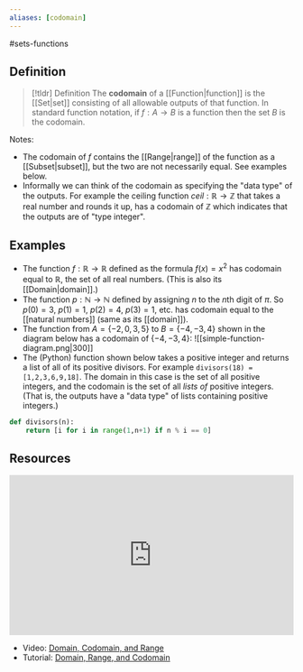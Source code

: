 ```yaml
---
aliases: [codomain]
--- 
```


#sets-functions 

## Definition 

> [!tldr] Definition
> The **codomain** of a [[Function|function]] is the [[Set|set]] consisting of all allowable outputs of that function. In standard function notation, if $f: A \rightarrow B$ is a function then the set $B$ is the codomain. 

Notes: 
- The codomain of $f$ contains the [[Range|range]] of the function as a [[Subset|subset]], but the two are not necessarily equal. See examples below. 
- Informally we can think of the codomain as specifying the "data type" of the outputs. For example the ceiling function $ceil: \mathbb{R} \rightarrow \mathbb{Z}$ that takes a real number and rounds it up, has a codomain of $\mathbb{Z}$ which indicates that the outputs are of "type integer". 

## Examples 

- The function $f: \mathbb{R} \rightarrow \mathbb{R}$ defined as the formula $f(x) = x^2$ has codomain equal to $\mathbb{R}$, the set of all real numbers. (This is also its [[Domain|domain]].)
- The function $p: \mathbb{N} \rightarrow \mathbb{N}$ defined by assigning $n$ to the $n$th digit of $\pi$. So $p(0) = 3$, $p(1) = 1$, $p(2) = 4$, $p(3) = 1$, etc. has codomain equal to the [[natural numbers]] (same as its [[domain]]). 
- The function from $A = \{-2,0,3,5\}$ to $B = \{-4,-3,4\}$ shown in the diagram below has a codomain of $\{-4,-3,4\}$: 
![[simple-function-diagram.png|300]]
- The (Python) function shown below takes a positive integer and returns a list of all of its positive divisors. For example `divisors(18) = [1,2,3,6,9,18]`. The domain in this case is the set of all positive integers, and the codomain is the set of all *lists of* positive integers. (That is, the outputs have a "data type" of lists containing positive integers.)
```python
def divisors(n): 
    return [i for i in range(1,n+1) if n % i == 0]
```

## Resources 

<div style="padding:56.25% 0 0 0;position:relative;"><iframe src="https://player.vimeo.com/video/614432178?badge=0&amp;autopause=0&amp;player_id=0&amp;app_id=58479" frameborder="0" allow="autoplay; fullscreen; picture-in-picture" style="position:absolute;top:0;left:0;width:100%;height:100%;" title="Screencast 3.8: Functions"></iframe></div><script src="https://player.vimeo.com/api/player.js"></script>

- Video: [Domain, Codomain, and Range](https://www.youtube.com/watch?v=H10d0NF-gXU)
- Tutorial: [Domain, Range, and Codomain](https://www.mathsisfun.com/sets/domain-range-codomain.html)

